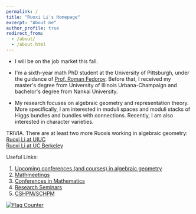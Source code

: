 ```yaml
---
permalink: /
title: "Ruoxi Li's Homepage"
excerpt: "About me"
author_profile: true
redirect_from: 
  - /about/
  - /about.html
---
```

- I will be on the job market this fall.

- I'm a sixth-year math PhD student at the University of Pittsburgh, under the guidance of <a href="https://www.mathematics.pitt.edu/people/roman-fedorov"> Prof. Roman Fedorov</a>. Before that, I received my master's degree from University of Illinois Urbana-Champaign and bachelor's degree from Nankai University.

- My research focuses on algebraic geometry and representation theory. More specifically, I am interested in moduli spaces and moduli stacks of Higgs bundles and bundles with connections. Recently, I am also interested in character varieties.

TRIVIA. There are at least two more Ruoxis working in algebraic geometry:    
<a href="https://sites.google.com/view/liruoxi"> Ruoxi Li at UIUC</a>  
<a href="https://math.berkeley.edu/people/ruoxi-li"> Ruoxi Li at UC Berkeley</a>  

Useful Links:  
1. <a href="https://math.stanford.edu/~vakil/conferences.html"> Upcoming conferences (and courses) in algebraic geometry</a>  
2. <a href="https://mathmeetings.net/ag-ct-rt"> Mathmeetings</a>  
3. <a href="https://conference-service.com/conferences/mathematics.html"> Conferences in Mathematics</a>  
4. <a href="https://researchseminars.org"> Research Seminars </a>  
5. <a href="http://www.cshpm.org"> CSHPM/SCHPM </a>

<a href="https://info.flagcounter.com/bkxp"><img src="https://s01.flagcounter.com/count/bkxp/bg_FFFFFF/txt_000000/border_CCC8C8/columns_2/maxflags_10/viewers_0/labels_0/pageviews_1/flags_0/percent_0/" alt="Flag Counter" border="0"></a>

<!--  -->
